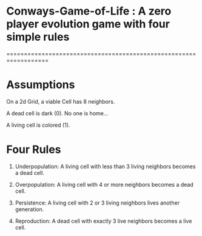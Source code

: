 # Conways-Game-of-Life : A zero player evolution game with four simple rules
==================================================================

Assumptions
===========
On a 2d Grid, a viable Cell has 8 neighbors.

A dead cell is dark (0). No one is home...

A living cell is colored (1). 

Four Rules
===========
1. Underpopulation: A living cell with less than 3 living neighbors becomes a dead cell.

2. Overpopulation: A living cell with 4 or more neighbors becomes a dead cell.

3. Persistence: A living cell with 2 or 3 living neighbors lives another generation.

4. Reproduction: A dead cell with exactly 3 live neighbors becomes a live cell.

